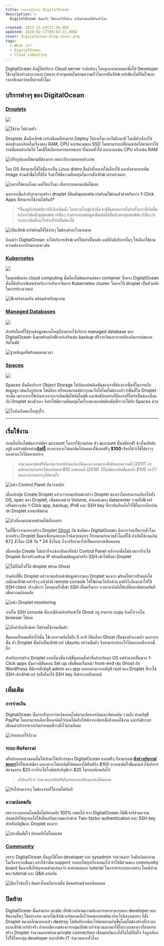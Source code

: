 ```yaml
---
title: ทำความรู้จักกับ DigitalOcean
description: >
  DigitalOcean คืออะไร ใช้ทำอะไรได้บ้าง ทำไมถึงนิยมใช้กันทั่วโลก

created: 2017-11-29T17:36:00Z 
updated: 2020-02-17T09:03:21.000Z
cover: digitalocean-blog-cover.png
tags: 
  - What is?
  - DigitalOcean
  - Cloud computing
---
```


DigitalOcean คือผู้ให้บริการ Cloud server ระดับต้นๆ โดยถูกออกแบบมาเพื่อให้ Developer ใช้งานได้อย่างสะดวกและง่ายดาย ด้วยจุดเด่นในด้านความเร็วในการตั้งเซิร์ฟเวอร์เพียงไม่กี่อึดใจและราคาที่เหมาจ่ายเป็นรายชั่วโมง

## บริการต่างๆ ของ DigitalOcean

### [Droplets](https://www.digitalocean.com/products/droplets/)

![](./images/image-10.png)

![ใช้ง่าย ไม่ปวดหัว](./images/image-11.png)

Droplets นั้นคือเซิร์ฟเวอร์เสมือนที่สามารถ Deploy ได้ภายในเวลาไม่ถึงนาที โดยมีตัวเลือกให้ค่อนข้างละเอียดในเรื่องของ RAM, CPU และขนาดของ SSD โดยสามารถเปลี่ยนสเปคได้ตามการใช้งานที่แตกต่างกันไป โดยมีให้เลือกหลากหลายแบบ ทั้งแบบทั่วไป และแบบเน้น CPU หรือเน้น RAM

![ปรับรูปแบบได้ตามที่ต้องการ เหมาะกับงานหลายประเภท](./images/image-12.png)

โดย OS ที่สามารถใช้ได้นั้นจะเป็น Linux distro ชื่อดังทั้งหลายให้เลือกใช้ และยังสามารถเพิ่ม image ส่วนตัวขึ้นไปใช้ได้ จึงทำให้มีความยืดหยุ่นในการตั้งเซิร์ฟเวอร์อย่างมาก

![อยากได้แบบไหน เคยใช้อะไรมา เลือกระบบตามถนัดได้เลย](./images/image-13.png)

นอกจากนี้แล้วยังสามารถสร้าง droplet ที่ติดตั้งชุดซอฟท์แวร์พร้อมใช้ผ่านตัวช่วยเรียกว่า 1-Click Apps ที่สามารถใช้งานได้ทันที\*

> \*ขึ้นอยู่กับซอฟท์แวร์ที่เลือกติดตั้ง โดยส่วนใหญ่แล้วนั้นจะมีขั้นตอนการตั้งค่าครั้งแรกที่เกิดขึ้นหลังการติดตั้งชุดซอฟท์แวร์นั้นๆ สามารถอ่านข้อมูลเพิ่มเติมได้ที่หน้าของชุดซอฟท์แวร์นั้นๆว่าระบบจะติดตั้งอะไรบ้างที่จำเป็นต้องใช้

![เปิดเซิร์ฟเวอร์พร้อมใช้ได้ง่ายๆ ไม่ต้องทำอะไรมากมาย](./images/image-14.png)

ถึงแม้ว่า DigitalOcean จะให้บริการเซิร์ฟเวอร์ให้เช่าเป็นหลัก แต่ก็ยังมีบริการอื่นๆ ให้เลือกใช้ตามความต้องการอีกมากมาย เช่น

### [Kubernetes](https://www.digitalocean.com/products/kubernetes/)

![](./images/image-15.png)

ในยุคสมัยแห่ง cloud computing นั้นก็คงไม่พ้นเทรนด์ของ container ซึ่งทาง DigitalOcean นั้นก็มีบริการพิเศษสำหรับการบริหารจัดการ Kubernetes cluster โดยจะใช้ droplet เป็นตัวหลักในการประมวลผล

![ฟีเจอร์ครบครัน พร้อมสำหรับทุกงาน](./images/image-16.png)

### [Managed Databases](https://www.digitalocean.com/products/managed-databases/)

![](./images/image-17.png)

สำหรับใครที่ใช้ฐานข้อมูลขนาดใหญ่ก็สามารถใช้บริการ managed database ของ DigitalOcean ซึ่งมาพร้อมกับฟีเจอร์เสริมเช่น backup ฟรีรายวันและระบบป้องกันการล่มแบบอัตโนมัติ

![ฐานข้อมูลที่พร้อมตลอดเวลา](./images/image-18.png)

### [Spaces](https://www.digitalocean.com/products/spaces/)

![](./images/image-19.png)

Spaces นั้นคือบริการ Object Storage ให้กับแอปพลิเคชันของเราที่ต้องการพื้นที่ในการเก็บข้อมูลสูง เช่นเก็บรูปภาพ ไฟล์ล็อก หรือคอนเทนต์ต่างๆบนเว็บได้โดยไม่ต้องกลัวว่าพื้นที่ใน Droplet จะเต็ม เพราะหากใช้เกินทางระบบจะคิดเพิ่มให้อัตโนมัติ และข้อดีอีกอย่างก็คือการที่ไม่จำเป็นต้องเชื่อมกับ Droplet ของตัวเอง จึงทำให้มีความยืดหยุ่นในเรื่องของแอปพลิเคชันที่เราจะใช้กับ Spaces ด้วย

![โกดังเก็บของใหญ่จุใจ](./images/image-20.png)

- - -

## เริ่มใช้งาน

ก่อนอื่นก็คงไม่พ้นการสมัคร account ในการใช้งานก่อน ตัว account นั้นสมัครฟรี ข้างในเสียตังอยู่ดี แต่ถ้าสมัครผ่าน[**ลิงค์นี้**](https://m.do.co/c/ce13f779b449) ทางระบบจะให้เครดิตไปทดลองใช้เลยฟรีๆ **$100** เรียกได้ว่าใช้ได้ยาวๆ ลองทำอะไรได้หลายอย่าง

> _จำนวนเครดิตฟรีนั้นสามารถเปลี่ยนแปลงได้ตลอด ตอนแรกที่เขียนบทความนี้ (2017) ถ้าสมัครผ่านลิงค์จะได้เครดิตแค่ $10 แต่ตอนนี้ (2019) ก็ได้เพิ่มเครดิตขึ้นมาถึง $100 เอาไว้ทดลองระบบต่างๆได้ตามใจ_

![หน้า Control Panel อันว่างเปล่า](./images/image-21.png)

เมื่อคลิกปุ่ม Create Droplet แล้วเราจะพบกับหน้าสร้าง Droplet ของเราโดยสามารถเลือกได้ทั้ง OS, spec ของ Droplet, เพิ่มขนาดด้วย Volume, ตำแหน่งของ datacenter รวมทั้งฟีเจอร์เสริมต่างๆเช่น 1-Click app, backup, IPv6 และ SSH key ที่เราบันทึกเก็บไว้ใช้ในการล็อกอินเข้า Droplet แทนรหัสผ่าน

![ตัวเลือกมากมายพร้อมให้เลือกสรร](./images/image-22.png)

ในที่นี้เราจะมาลองสร้าง Droplet [Ghost](https://ghost.org/) กัน ข้อดีของ DigitalOcean คือการจ่ายเป็นรายชั่วโมง หากสร้าง Droplet ขึ้นมาเพื่อทดสอบอะไรนิดๆหน่อยๆ ก็จ่ายตามจำนวนชั่วโมงที่ใช้ ถ้าเปิดใช้งานเกิน 672 ชั่วโมง (28 วัน * 24 ชั่วโมง) ก็จะปรับราคาไปเป็นแบบรายเดือนแทน

เมื่อกดปุ่ม Create ไปแล้วก็จะเด้งกลับมาที่หน้า Control Panel หลังจากนั้นไม่นานเราก็จะได้ Droplet ที่เราสร้างพร้อม IP พร้อมอีเมล์ข้อมูลสำหรับ SSH เข้าไปตั้งค่า Droplet

![ไม่กี่อึดใจก็ได้ droplet พร้อม Ghost](./images/image-23.png)

ถ้าคลิกที่ชื่อ Droplet แล้วจะพบกับหน้าข้อมูลต่างๆของ Droplet ของเรา พร้อมให้เราปรับแต่งได้เหมือนเซิร์ฟเวอร์จริงๆ แล้วยังมี remote console ให้ใช้ผ่านเว็บอีกด้วย แต่ยังไงก็แนะนำให้ใช้ SSH client จริงๆดีกว่า โดยทุกครั้งที่เข้า SSH เป็นครั้งแรก ระบบจะบังคับให้เปลี่ยนรหัสผ่านทันทีเพื่อความปลอดภัย

![หน้า Droplet monitoring](./images/image-24.png)

ภายใน SSH console นั้นจะมีลิงค์สำหรับเข้าใช้ Ghost อยู่ สามารถ copy ลิงค์ไปวางใน browser ได้เลย

![ตั้งค่าอีกเล็กน้อย ก็พร้อมใช้งานเต็มตัว](./images/image-25.png)  

ขั้นตอนทั้งหมดที่ทำไปนั้น ใช้เวลารวมกันไม่ถึง 5 นาที ก็มีบล็อก Ghost เป็นของตัวเองแล้ว
นอกจากนั้น ตัว Droplet นั้นยังเป็นเซิร์ฟเวอร์ Ubuntu อย่างเต็มตัว จึงสามารถทำอะไรได้นอกเหนือจากนี้อีก 

สำหรับการสร้าง Droplet แบบอื่นๆนั้นจะมีขั้นตอนตั้งค่าที่คล้ายกันทุก OS แต่ถ้าหากเป็นพวก 1-Click apps นั้นอาจมีขั้นตอน Set up เพิ่มขึ้นมาในหน้า front-end เช่น Ghost กับ WordPress ที่มีการตั้งบัญชี admin ของ app แยกออกมาจากบัญชี root ของ Droplet ที่เราใช้ SSH เข้าเซิร์ฟเวอร์ (หรือใครใช้ SSH key ก็เข้าระบบอีกแบบ)

## เพิ่มเติม

### การจ่ายเงิน

DigitalOcean นั้นรองรับการจ่ายเงินออนไลน์ผ่านบัตรเครดิตและบัตรเดบิต รวมถึง ผ่านบัญชี PayPal โดยสามารถเลือกซื้อเครดิตไว้ก่อนได้หรือให้หักจากบัตรเมื่อถึงยอดใช้งาน และยังมีระบบเตือนค่าบริการหากเกินกำหนดที่เราตั้งไว้ผ่านอีเมล

![จ่ายสบายไร้กังวล](./images/image-26.png)

### ระบบ Referral

หรือถ้าอยากชวนคนอื่นให้เข้ามาใช้บริการของ DigitalOcean แบบฟรีๆ ก็สามารถนำ[**ลิงค์ referral ของเรา**](https://m.do.co/c/ce13f779b449)ไปให้เขาสมัคร และเขาจะได้เครดิตไปทดลองใช้ทันทีถึง $100 หากเขาติดใจขึ้นมาแล้วใช้บริการต่อจนครบ $25 เราก็จะได้โบนัสเข้าบัญชีเรา $25 ในรอบเดือนถัดไป

> _ย้ำอีกครั้งว่า จำนวนเครดิตฟรีนั้นสามารถเปลี่ยนแปลงได้ตลอด_

![รับไปเลยง่ายๆ ไม่ต้องจ่ายก็ใช้งานได้ทันที](./images/image-27.png)

### ความปลอดภัย

เพราะระบบออนไลน์นั้นไม่ปลอดภัย 100% เสมอไป ทาง DigitalOcean ก็มีฟีเจอร์ด้านความปลอดภัยให้ทุกคนได้ใช้เพื่อเสริมความแกร่งด้วย Two-factor authentication และ SSH key สำหรับบัญชีและ Droplet ของเรา

![สองชั้นมั่นใจ ปลอดภัยไม่โดนแฮค](./images/image-28.png)

### [Community](https://www.digitalocean.com/community)

เพราะ DigitalOcean นั้นถูกใช้โดย developer และ sysadmin จำนวนมาก จึงมักเกิดคำถามในเรื่องระบบขึ้นมา แล้วใช่ว่าทีม support จะตอบได้ทุกเรื่องเสมอไป ทำให้มีส่วนของ community board ขึ้นมาเพื่อให้ทุกคนเข้ามาค้นคว้า หาคำตอบและ tutorial ในการทำระบบบางอย่าง โดยมีส่วนของ tutorial และ Q&A แยกกัน

![มีอะไรข้องใจ ติดตรงไหนก็มาถามได้ มีคนพร้อมช่วยเหลือตลอด](./images/image-29.png)

## ปิดท้าย

DigitalOcean นั้นสามารถ scale เซิร์ฟเวอร์ตามความต้องการหลายๆแบบของ developer และทีมงานอื่นๆ ได้อย่างง่าย อยากได้เซิร์ฟเวอร์ขนาดเล็กไว้ทดสอบซอฟท์แวร์อะไรนิดๆหน่อยๆ ก็ตั้ง Droplet ขนาดเล็กมาลองแล้ว destroy ได้ทันทีหากมีอะไรผิดพลาดเกิดขึ้นโดยไม่ต้องล้างทั้งระบบแบบเซิร์ฟเวอร์ตัวจริง ถ้าหากมีความต้องการกลุ่มเซิร์ฟเวอร์จำนวนมากมาใช้ในระบบของเราก็สามารถสร้าง Droplet จำนวนมากพร้อม private connection เชื่อมต่อกันเองได้ในไม่กี่อึดใจ จึงถูกเลือกไปใช้โดยกลุ่ม developer และบริษัท IT จำนวนมากทั่วโลก
